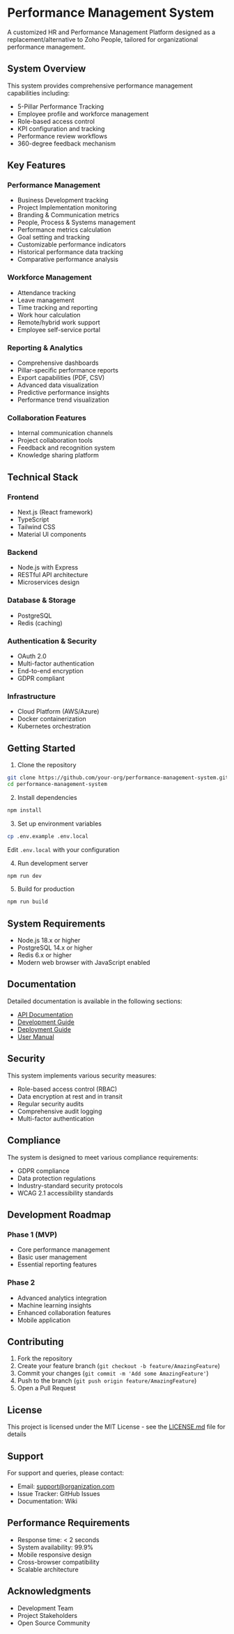 # Performance Management System

A customized HR and Performance Management Platform designed as a replacement/alternative to Zoho People, tailored for organizational performance management.

## System Overview

This system provides comprehensive performance management capabilities including:

- 5-Pillar Performance Tracking
- Employee profile and workforce management 
- Role-based access control
- KPI configuration and tracking
- Performance review workflows
- 360-degree feedback mechanism

## Key Features

### Performance Management
- Business Development tracking
- Project Implementation monitoring
- Branding & Communication metrics
- People, Process & Systems management
- Performance metrics calculation
- Goal setting and tracking
- Customizable performance indicators
- Historical performance data tracking
- Comparative performance analysis

### Workforce Management
- Attendance tracking
- Leave management
- Time tracking and reporting
- Work hour calculation
- Remote/hybrid work support
- Employee self-service portal

### Reporting & Analytics
- Comprehensive dashboards
- Pillar-specific performance reports
- Export capabilities (PDF, CSV)
- Advanced data visualization
- Predictive performance insights
- Performance trend visualization

### Collaboration Features
- Internal communication channels
- Project collaboration tools
- Feedback and recognition system
- Knowledge sharing platform

## Technical Stack

### Frontend
- Next.js (React framework)
- TypeScript
- Tailwind CSS
- Material UI components

### Backend
- Node.js with Express
- RESTful API architecture
- Microservices design

### Database & Storage
- PostgreSQL
- Redis (caching)

### Authentication & Security
- OAuth 2.0
- Multi-factor authentication
- End-to-end encryption
- GDPR compliant

### Infrastructure
- Cloud Platform (AWS/Azure)
- Docker containerization
- Kubernetes orchestration

## Getting Started

1. Clone the repository
```bash
git clone https://github.com/your-org/performance-management-system.git
cd performance-management-system
```

2. Install dependencies
```bash
npm install
```

3. Set up environment variables
```bash
cp .env.example .env.local
```
Edit `.env.local` with your configuration

4. Run development server
```bash
npm run dev
```

5. Build for production
```bash
npm run build
```

## System Requirements

- Node.js 18.x or higher
- PostgreSQL 14.x or higher
- Redis 6.x or higher
- Modern web browser with JavaScript enabled

## Documentation

Detailed documentation is available in the following sections:

- [API Documentation](./docs/api.md)
- [Development Guide](./docs/development.md)
- [Deployment Guide](./docs/deployment.md)
- [User Manual](./docs/user-manual.md)

## Security

This system implements various security measures:

- Role-based access control (RBAC)
- Data encryption at rest and in transit
- Regular security audits
- Comprehensive audit logging
- Multi-factor authentication

## Compliance

The system is designed to meet various compliance requirements:

- GDPR compliance
- Data protection regulations
- Industry-standard security protocols
- WCAG 2.1 accessibility standards

## Development Roadmap

### Phase 1 (MVP)
- Core performance management
- Basic user management
- Essential reporting features

### Phase 2
- Advanced analytics integration
- Machine learning insights
- Enhanced collaboration features
- Mobile application

## Contributing

1. Fork the repository
2. Create your feature branch (`git checkout -b feature/AmazingFeature`)
3. Commit your changes (`git commit -m 'Add some AmazingFeature'`)
4. Push to the branch (`git push origin feature/AmazingFeature`)
5. Open a Pull Request

## License

This project is licensed under the MIT License - see the [LICENSE.md](LICENSE.md) file for details

## Support

For support and queries, please contact:
- Email: support@organization.com
- Issue Tracker: GitHub Issues
- Documentation: Wiki

## Performance Requirements

- Response time: < 2 seconds
- System availability: 99.9%
- Mobile responsive design
- Cross-browser compatibility
- Scalable architecture

## Acknowledgments

- Development Team
- Project Stakeholders
- Open Source Community
